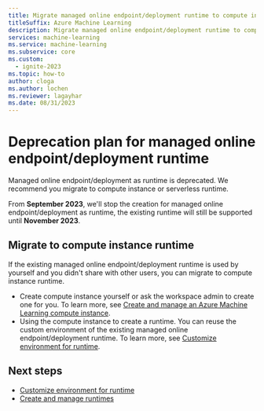 ```yaml
---
title: Migrate managed online endpoint/deployment runtime to compute instance or serverless runtime
titleSuffix: Azure Machine Learning
description: Migrate managed online endpoint/deployment runtime to compute instance or serverless runtime.
services: machine-learning
ms.service: machine-learning
ms.subservice: core
ms.custom:
  - ignite-2023
ms.topic: how-to
author: cloga
ms.author: lochen
ms.reviewer: lagayhar
ms.date: 08/31/2023
---
```


# Deprecation plan for managed online endpoint/deployment runtime

Managed online endpoint/deployment as runtime is deprecated. We recommend you migrate to compute instance or serverless runtime.

From **September 2023**, we'll stop the creation for managed online endpoint/deployment as runtime, the existing runtime will still be supported until **November 2023**.

## Migrate to compute instance runtime

If the existing managed online endpoint/deployment runtime is used by yourself and you didn't share with other users, you can migrate to compute instance runtime.

- Create compute instance yourself or ask the workspace admin to create one for you. To learn more, see [Create and manage an Azure Machine Learning compute instance](../how-to-create-compute-instance.md).
- Using the compute instance to create a runtime. You can reuse the custom environment of the existing managed online endpoint/deployment runtime. To learn more, see [Customize environment for runtime](how-to-customize-environment-runtime.md).

## Next steps

- [Customize environment for runtime](how-to-customize-environment-runtime.md)
- [Create and manage runtimes](how-to-create-manage-runtime.md)
